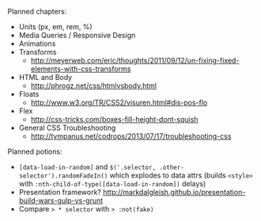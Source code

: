 Planned chapters:

- Units (px, em, rem, %)
- Media Queries / Responsive Design
- Animations
- Transforms
    - http://meyerweb.com/eric/thoughts/2011/09/12/un-fixing-fixed-elements-with-css-transforms
- HTML and Body
    - http://phrogz.net/css/htmlvsbody.html
- Floats
    - http://www.w3.org/TR/CSS2/visuren.html#dis-pos-flo
- Flex
    - http://css-tricks.com/boxes-fill-height-dont-squish
- General CSS Troubleshooting
    - http://tympanus.net/codrops/2013/07/17/troubleshooting-css

Planned potions:

- `[data-load-in-random]` and `$('.selector, .other-selector').randomFadeIn()` which explodes to data attrs (builds `<style>` with `:nth-child-of-type([data-load-in-random])` delays)
- Presentation framework? http://markdalgleish.github.io/presentation-build-wars-gulp-vs-grunt
- Compare `> * selector` with `> :not(fake)`